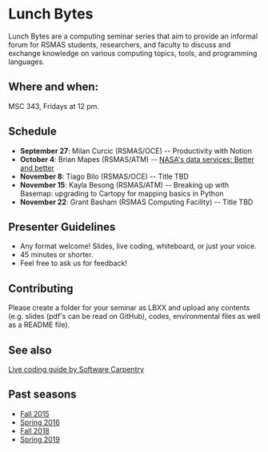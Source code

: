 # Lunch Bytes

Lunch Bytes are a computing seminar series that aim to provide an informal forum for RSMAS students, 
researchers, and faculty to discuss and exchange knowledge on various computing topics, tools, and programming languages.

## Where and when:

MSC 343, Fridays at 12 pm.

## Schedule

* **September 27**: Milan Curcic (RSMAS/OCE) -- Productivity with Notion
* **October 4**: Brian Mapes (RSMAS/ATM) -- [NASA's data services: Better and better](https://github.com/milancurcic/lunch-bytes/tree/master/Fall_2019/LB31)
* **November 8**: Tiago Bilo (RSMAS/OCE) -- Title TBD
* **November 15**: Kayla Besong (RSMAS/ATM) -- Breaking up with Basemap: upgrading to Cartopy for mapping basics in Python
* **November 22**: Grant Basham (RSMAS Computing Facility) -- Title TBD

## Presenter Guidelines

* Any format welcome! Slides, live coding, whiteboard, or just your voice.
* 45 minutes or shorter.
* Feel free to ask us for feedback!

## Contributing

Please create a folder for your seminar as LBXX and upload any contents (e.g. slides (pdf's can be read on GitHub), codes, environmental files as well as a README file).

## See also

[Live coding guide by Software Carpentry](http://swcarpentry.github.io/swc-releases/2017.02/instructor-training/13-live/)

## Past seasons

* [Fall 2015](Fall_2015)
* [Spring 2016](Spring_2016)
* [Fall 2018](Fall_2018)
* [Spring 2019](Spring_2019)
